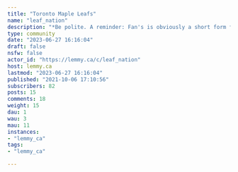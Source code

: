 ```yaml
---
title: "Toronto Maple Leafs" 
name: "leaf_nation"
description: "*Be polite. A reminder: Fan's is obviously a short form for 'Fanatics' so disagree politely. No flaming and/or Racism.*"
type: community
date: "2023-06-27 16:16:04"
draft: false
nsfw: false
actor_id: "https://lemmy.ca/c/leaf_nation"
host: lemmy.ca
lastmod: "2023-06-27 16:16:04"
published: "2021-10-06 17:10:56"
subscribers: 82
posts: 15
comments: 18
weight: 15
dau: 1
wau: 3
mau: 11
instances:
- "lemmy_ca"
tags: 
- "lemmy_ca"

---
```

